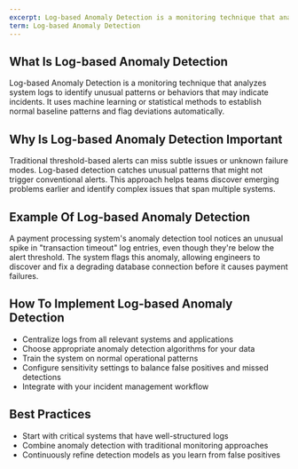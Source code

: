 ```yaml
---
excerpt: Log-based Anomaly Detection is a monitoring technique that analyzes system logs to identify unusual patterns or behaviors that may indicate incidents.
term: Log-based Anomaly Detection
---
```

## What Is Log-based Anomaly Detection

Log-based Anomaly Detection is a monitoring technique that analyzes system logs to identify unusual patterns or behaviors that may indicate incidents. It uses machine learning or statistical methods to establish normal baseline patterns and flag deviations automatically.

## Why Is Log-based Anomaly Detection Important

Traditional threshold-based alerts can miss subtle issues or unknown failure modes. Log-based detection catches unusual patterns that might not trigger conventional alerts. This approach helps teams discover emerging problems earlier and identify complex issues that span multiple systems.

## Example Of Log-based Anomaly Detection

A payment processing system's anomaly detection tool notices an unusual spike in "transaction timeout" log entries, even though they're below the alert threshold. The system flags this anomaly, allowing engineers to discover and fix a degrading database connection before it causes payment failures.

## How To Implement Log-based Anomaly Detection

- Centralize logs from all relevant systems and applications
- Choose appropriate anomaly detection algorithms for your data
- Train the system on normal operational patterns
- Configure sensitivity settings to balance false positives and missed detections
- Integrate with your incident management workflow

## Best Practices

- Start with critical systems that have well-structured logs
- Combine anomaly detection with traditional monitoring approaches
- Continuously refine detection models as you learn from false positives